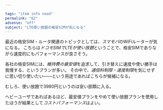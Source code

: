 ```yaml
---

tags: "item info noad"
permalink: "62"
adsense: "off"
subject: "LTE使い放題の格安SIMが気になる"
---
```


最近の格安SIM・ルータ関連のトピックとしては、*スマモバ*のWiFiルーターが気になる。
こちらは*ドコモSIMでLTEが使い放題*ということで、格安SIMでありながら速度的にもパフォーマンスが良さそう。

各社の格安SIMには、*維持費の最安値*を追求して、引き替えに速度や使い勝手は我慢する、というプランが多い。
その中で、*通信料制限・速度制限*を気にせずに思い切り使いたい――という用途であればこちらが候補になる。

むしろ、使い放題で3980円というのは安い部類に入る。

ヘビーユーザであればあるほど、最安値プランをやめて使い放題プランを使用したほうが結果として*コストパフォーマンス*はよい。
